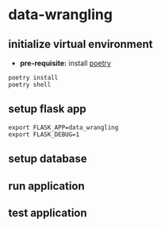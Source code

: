 # data-wrangling

## initialize virtual environment

- **pre-requisite:** install [poetry](https://python-poetry.org) 

```
poetry install
poetry shell
```

## setup flask app

```
export FLASK_APP=data_wrangling
export FLASK_DEBUG=1
```

## setup database


## run application


## test application